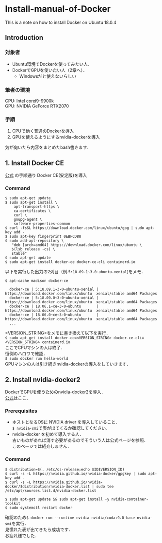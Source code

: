 # Install-manual-of-Docker
This is a note on how to install Docker on Ubuntu 18.0.4 
## Introduction
### 対象者
* Ubuntu環境でDockerを使ってみたい人．  
* DockerでGPUを使いたい人（2章へ）．  
  * Windowsだと使えないらしい

### 筆者の環境  
CPU: Intel corei9-9900k  
GPU: NVIDIA GeForce RTX2070  

### 手順
1. CPUで動く普通のDockerを導入
2. GPUを使えるようにするnvidia-dockerを導入  

気が向いたら内容をまとめたbash書きます．

## 1. Install Docker CE
[公式](https://docs.docker.com/install/linux/docker-ce/ubuntu/)
の手順通り Docker CE(安定版)を導入  
### Command
```
$ sudo apt-get update
$ sudo apt-get install \
    apt-transport-https \
    ca-certificates \
    curl \
    gnupg-agent \
    software-properties-common
$ curl -fsSL https://download.docker.com/linux/ubuntu/gpg | sudo apt-key add -
$ sudo apt-key fingerprint 0EBFCD88
$ sudo add-apt-repository \
   "deb [arch=amd64] https://download.docker.com/linux/ubuntu \
   $(lsb_release -cs) \
   stable"
$ sudo apt-get update
$ sudo apt-get install docker-ce docker-ce-cli containerd.io 
```
以下を実行した出力の2列目（例.`5:18.09.1~3-0~ubuntu-xenial`)をメモ．  
```
$ apt-cache madison docker-ce

  docker-ce | 5:18.09.1~3-0~ubuntu-xenial | https://download.docker.com/linux/ubuntu  xenial/stable amd64 Packages
  docker-ce | 5:18.09.0~3-0~ubuntu-xenial | https://download.docker.com/linux/ubuntu  xenial/stable amd64 Packages
  docker-ce | 18.06.1~ce~3-0~ubuntu       | https://download.docker.com/linux/ubuntu  xenial/stable amd64 Packages
  docker-ce | 18.06.0~ce~3-0~ubuntu       | https://download.docker.com/linux/ubuntu  xenial/stable amd64 Packages
  ...
```
<VERSION_STRING>をメモに書き換えて以下を実行．  
`$ sudo apt-get install docker-ce=<VERSION_STRING> docker-ce-cli=<VERSION_STRING> containerd.io`  
ここでCPUマシンの人は終了．  
恒例のハロワで確認．  
`$ sudo docker run hello-world`  
GPUマシンの人は引き続きnvidia-dockerの導入をしていきます．  


## 2. Install nvidia-docker2
DockerでGPUを使うためのnvidia-docker2を導入．  
[公式](https://github.com/NVIDIA/nvidia-docker)はここ．  

### Prerequisites  
* ホストとなるOSに NVIDIA driver を導入していること．  
`$ nvidia-smi`で表が出てくるか確認してください．  
* nvidia-docker を初めて導入する人．  
古いものがあれば消す必要があるのでそういう人は公式ページを参照．  
このページでは紹介しません．  

### Command
```
$ distribution=$(. /etc/os-release;echo $ID$VERSION_ID)
$ curl -s -L https://nvidia.github.io/nvidia-docker/gpgkey | sudo apt-key add -
$ curl -s -L https://nvidia.github.io/nvidia-docker/$distribution/nvidia-docker.list | sudo tee /etc/apt/sources.list.d/nvidia-docker.list

$ sudo apt-get update && sudo apt-get install -y nvidia-container-toolkit
$ sudo systemctl restart docker
```
確認のため`$ docker run --runtime nvidia nvidia/cuda:9.0-base nvidia-smi`を実行．  
見慣れた表が出てきたら成功です．  
お疲れ様でした．  
